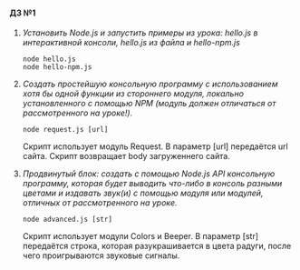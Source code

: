 #### ДЗ №1

1. *Установить Node.js и запустить примеры из урока: hello.js в
   интерактивной консоли, hello.js из файла и hello-npm.js*
   
   ```node hello.js```   
   ```node hello-npm.js```
      
2. *Создать простейшую консольную программу с использованием хотя
   бы одной функции из стороннего модуля, локально установленного
   с помощью NPM (модуль должен отличаться от рассмотренного на
   уроке!).*
   
   ```node request.js [url]```
      
   Скрипт использует модуль Request. В параметр [url] передаётся url сайта. Скрипт возвращает body загруженнего сайта.
   
3. *Продвинутый блок: создать с помощью Node.js API консольную
   программу, которая будет выводить что-либо в консоль разными
   цветами и издавать звук(и) с помощью модуля или модулей,
   отличных от рассмотренного на уроке.*
   
    ```node advanced.js [str]```
    
    Скрипт использует модули Colors и Beeper. В параметр [str] передаётся строка, которая разукрашивается в цвета радуги, после чего проигрываются звуковые сигналы.